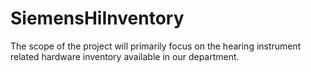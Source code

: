 # SiemensHiInventory
The scope of the project will primarily focus on the hearing instrument related hardware inventory available in our department.
